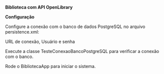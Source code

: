 **Biblioteca com API OpenLibrary**

**Configuração**

Configure a conexão com o banco de dados PostgreSQL no arquivo persistence.xml:

URL de conexão,
Usuário e senha


Execute a classe TesteConexaoBancoPostgreSQL para verificar a conexão com o banco.

Rode o BibliotecaApp para iniciar o sistema.
